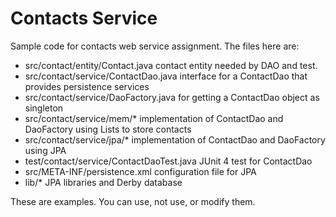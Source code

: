 Contacts Service
================

Sample code for contacts web service assignment.
The files here are:
*  src/contact/entity/Contact.java       contact entity needed by DAO and test.
*  src/contact/service/ContactDao.java   interface for a ContactDao that provides persistence services
*  src/contact/service/DaoFactory.java   for getting a ContactDao object as singleton
*  src/contact/service/mem/*             implementation of ContactDao and DaoFactory using Lists to store contacts
*  src/contact/service/jpa/*             implementation of ContactDao and DaoFactory using JPA
*  test/contact/service/ContactDaoTest.java  JUnit 4 test for ContactDao
*  src/META-INF/persistence.xml          configuration file for JPA
*  lib/*                                 JPA libraries and Derby database

These are examples. You can use, not use, or modify them.
